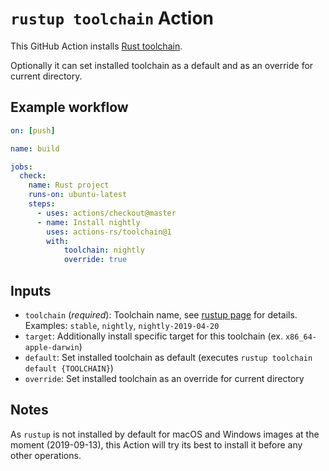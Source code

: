 # `rustup toolchain` Action

This GitHub Action installs [Rust toolchain](https://github.com/rust-lang/rustup.rs#toolchain-specification).

Optionally it can set installed toolchain as a default and as an override for current directory.

## Example workflow

```yaml
on: [push]

name: build

jobs:
  check:
    name: Rust project
    runs-on: ubuntu-latest
    steps:
      - uses: actions/checkout@master
      - name: Install nightly
        uses: actions-rs/toolchain@1
        with:
            toolchain: nightly
            override: true
```

## Inputs

* `toolchain` (*required*): Toolchain name, see [rustup page](https://github.com/rust-lang/rustup.rs#toolchain-specification) for details.\
  Examples: `stable`, `nightly`, `nightly-2019-04-20`
* `target`: Additionally install specific target for this toolchain (ex. `x86_64-apple-darwin`)
* `default`: Set installed toolchain as default (executes `rustup toolchain default {TOOLCHAIN}`)
* `override`: Set installed toolchain as an override for current directory

## Notes

As `rustup` is not installed by default for macOS and Windows images at the moment (2019-09-13),
this Action will try its best to install it before any other operations.
